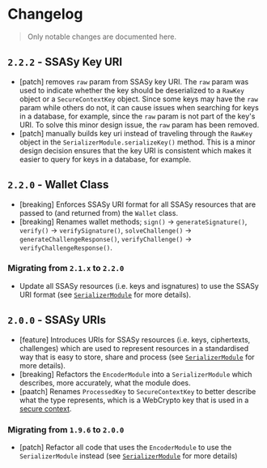# Changelog

> Only notable changes are documented here.

## `2.2.2` - SSASy Key URI

- [patch] removes `raw` param from SSASy key URI. The `raw` param was used to indicate whether the key should be deserialized to a `RawKey` object or a `SecureContextKey` object. Since some keys may have the `raw` param while others do not, it can cause issues when searching for keys in a database, for example, since the `raw` param is not part of the key's URI. To solve this minor design issue, the `raw` param has been removed.
- [patch] manually builds key uri instead of traveling through the `RawKey` object in the `SerializerModule.serializeKey()` method. This is a minor design decision ensures that the key URI is consistent which makes it easier to query for keys in a database, for example.

## `2.2.0` - Wallet Class

- [breaking] Enforces SSASy URI format for all SSASy resources that are passed to (and returned from) the `Wallet` class.
- [breaking] Renames wallet methods; `sign()` -> `generateSignature()`, `verify()` -> `verifySignature()`, `solveChallenge()` -> `generateChallengeResponse()`, `verifyChallenge()` -> `verifyChallengeResponse()`.

### Migrating from `2.1.x` to `2.2.0`

- Update all SSASy resources (i.e. keys and isgnatures) to use the SSASy URI format (see [`SerializerModule`](../src/modules/serializer-mod.ts) for more details).

## `2.0.0` - SSASy URIs

- [feature] Introduces URIs for SSASy resources (i.e. keys, ciphertexts, challenges) which are used to represent resources in a standardised way that is easy to store, share and process (see [`SerializerModule`](../src/modules/serializer-mod.ts) for more details).
- [breaking] Refactors the `EncoderModule` into a `SerializerModule` which describes, more accurately, what the module does.
- [paatch] Renames `ProcessedKey` to `SecureContextKey` to better describe what the type represents, which is a WebCrypto key that is used in a [secure context](https://developer.mozilla.org/en-US/docs/Web/Security/Secure_Contexts).

### Migrating from `1.9.6` to `2.0.0`

- [patch] Refactor all code that uses the `EncoderModule` to use the `SerializerModule` instead (see [`SerializerModule`](../src/modules/serializer-mod.ts) for more details)
